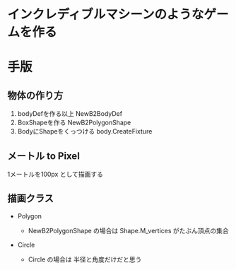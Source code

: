 # インクレディブルマシーンのようなゲームを作る

# 手版

## 物体の作り方
1. bodyDefを作る以上 NewB2BodyDef
2. BoxShapeを作る NewB2PolygonShape
3. BodyにShapeをくっつける body.CreateFixture

## メートル to Pixel
1メートルを100px として描画する

## 描画クラス
 - Polygon
   - NewB2PolygonShape の場合は Shape.M_vertices がたぶん頂点の集合

 - Circle
   - Circle の場合は 半径と角度だけだと思う

